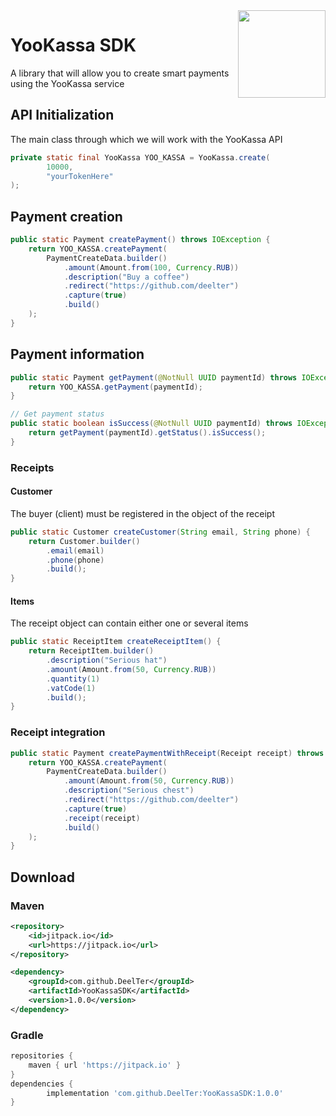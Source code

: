 <img align="right" src="https://i.imgur.com/Mu7nPnY.png" height="140" width="140">

# YooKassa SDK
A library that will allow you to create smart payments using the YooKassa service

## API Initialization
The main class through which we will work with the YooKassa API
```java
private static final YooKassa YOO_KASSA = YooKassa.create(
		10000,
		"yourTokenHere"
);
```
## Payment creation
```java
public static Payment createPayment() throws IOException {
	return YOO_KASSA.createPayment(
		PaymentCreateData.builder()
			.amount(Amount.from(100, Currency.RUB))
			.description("Buy a coffee")
			.redirect("https://github.com/deelter")
			.capture(true)
			.build()
	);
}
```
## Payment information
```java
public static Payment getPayment(@NotNull UUID paymentId) throws IOException {
	return YOO_KASSA.getPayment(paymentId);
}

// Get payment status
public static boolean isSuccess(@NotNull UUID paymentId) throws IOException {
	return getPayment(paymentId).getStatus().isSuccess();
}
```
### Receipts
#### Customer
The buyer (client) must be registered in the object of the receipt
```java
public static Customer createCustomer(String email, String phone) {
	return Customer.builder()
		.email(email)
		.phone(phone)
		.build();
}
```
#### Items 
The receipt object can contain either one or several items
```java
public static ReceiptItem createReceiptItem() {
	return ReceiptItem.builder()
		.description("Serious hat")
		.amount(Amount.from(50, Currency.RUB))
		.quantity(1)
		.vatCode(1)
		.build();
}
```
### Receipt integration
```java
public static Payment createPaymentWithReceipt(Receipt receipt) throws IOException {
	return YOO_KASSA.createPayment(
		PaymentCreateData.builder()
			.amount(Amount.from(50, Currency.RUB))
			.description("Serious chest")
			.redirect("https://github.com/deelter")
			.capture(true)
			.receipt(receipt)
			.build()
	);
}
```
## Download
### Maven
```xml
<repository>
    <id>jitpack.io</id>
    <url>https://jitpack.io</url>
</repository>

<dependency>
    <groupId>com.github.DeelTer</groupId>
    <artifactId>YooKassaSDK</artifactId>
    <version>1.0.0</version>
</dependency>
```
### Gradle
```gradle
repositories {
    maven { url 'https://jitpack.io' }
}
dependencies {
        implementation 'com.github.DeelTer:YooKassaSDK:1.0.0'
}
```
